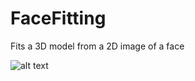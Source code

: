 # FaceFitting
Fits a 3D model from a 2D image of a face

![alt text](https://raw.githubusercontent.com/Shade5/FaceFitting/tree/master/results/landmarks.png)
